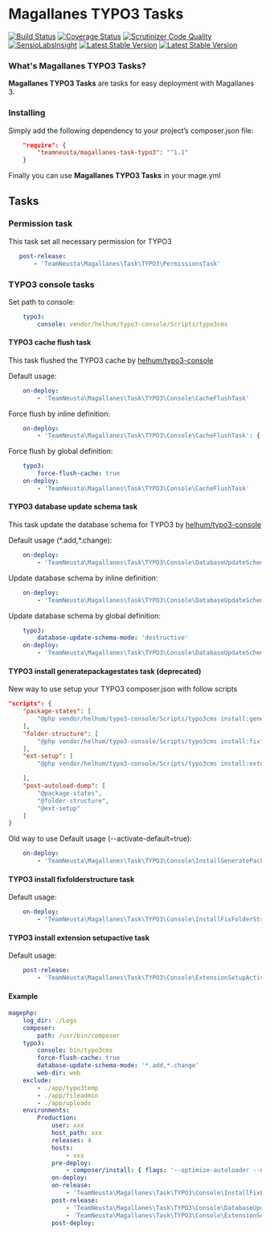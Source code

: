 # Magallanes TYPO3 Tasks #

[![Build Status](https://travis-ci.org/teamneusta/magallanes-task-typo3.svg?branch=master)](https://travis-ci.org/teamneusta/magallanes-task-typo3)
[![Coverage Status](https://coveralls.io/repos/github/teamneusta/magallanes-task-typo3/badge.svg?branch=master)](https://coveralls.io/github/teamneusta/magallanes-task-typo3?branch=master)
[![Scrutinizer Code Quality](https://scrutinizer-ci.com/g/teamneusta/magallanes-task-typo3/badges/quality-score.png?b=master)](https://scrutinizer-ci.com/g/teamneusta/magallanes-task-typo3/?branch=master)
[![SensioLabsInsight](https://insight.sensiolabs.com/projects/877b9548-bbee-4a6c-8a49-63243f445266/mini.png)](https://insight.sensiolabs.com/projects/877b9548-bbee-4a6c-8a49-63243f445266)
[![Latest Stable Version](https://img.shields.io/packagist/v/teamneusta/magallanes-task-typo3.svg?label=stable)](https://packagist.org/packages/teamneusta/magallanes-task-typo3)
[![Latest Stable Version](https://img.shields.io/packagist/l/teamneusta/magallanes-task-typo3.svg?label=stable)](https://packagist.org/packages/teamneusta/magallanes-task-typo3)

### What's Magallanes TYPO3 Tasks? ###

**Magallanes TYPO3 Tasks** are tasks for easy deployment with Magallanes 3.

### Installing ###

Simply add the following dependency to your project’s composer.json file:

```json
    "require": {
        "teamneusta/magallanes-task-typo3": "^1.1"
    }
```
Finally you can use **Magallanes TYPO3 Tasks** in your mage.yml


## Tasks ##

### Permission task ###

This task set all necessary permission for TYPO3

```yaml
   post-release:
       - 'TeamNeusta\Magallanes\Task\TYPO3\PermissionsTask'
```

### TYPO3 console tasks ###

Set path to console:

```yaml
    typo3:
        console: vendor/helhum/typo3-console/Scripts/typo3cms
```

#### TYPO3 cache flush task ####

This task flushed the TYPO3 cache by [helhum/typo3-console](https://github.com/helhum/typo3_console)

Default usage:
```yaml
    on-deploy:
        - 'TeamNeusta\Magallanes\Task\TYPO3\Console\CacheFlushTask'
```

Force flush by inline definition:
```yaml
    on-deploy:
        - 'TeamNeusta\Magallanes\Task\TYPO3\Console\CacheFlushTask': { force-flush-cache: true }
```

Force flush by global definition:
```yaml
    typo3:
        force-flush-cache: true
    on-deploy:
        - 'TeamNeusta\Magallanes\Task\TYPO3\Console\CacheFlushTask'
```

#### TYPO3 database update schema task ####

This task update the database schema for TYPO3 by [helhum/typo3-console](https://github.com/helhum/typo3_console)

Default usage (\*.add,\*.change):
```yaml
    on-deploy:
        - 'TeamNeusta\Magallanes\Task\TYPO3\Console\DatabaseUpdateSchemaTask'
```

Update database schema by inline definition:
```yaml
    on-deploy:
        - 'TeamNeusta\Magallanes\Task\TYPO3\Console\DatabaseUpdateSchemaTask': { database-update-schema-mode: 'destructive' }
```

Update database schema by global definition:
```yaml
    typo3:
        database-update-schema-mode: 'destructive'
    on-deploy:
        - 'TeamNeusta\Magallanes\Task\TYPO3\Console\DatabaseUpdateSchemaTask'
```

#### TYPO3 install generatepackagestates task (deprecated) ####
New way to use setup your TYPO3 composer.json with follow scripts
```json
"scripts": {
    "package-states": [
        "@php vendor/helhum/typo3-console/Scripts/typo3cms install:generatepackagestates"
    ],
    "folder-structure": [
        "@php vendor/helhum/typo3-console/Scripts/typo3cms install:fixfolderstructure"
    ],
    "ext-setup": [
        "@php vendor/helhum/typo3-console/Scripts/typo3cms install:extensionsetupifpossible"

    ],
    "post-autoload-dump": [
        "@package-states",
        "@folder-structure",
        "@ext-setup"
    ]
}
```

Old way to use Default usage (--activate-default=true):
```yaml
    on-deploy:
        - 'TeamNeusta\Magallanes\Task\TYPO3\Console\InstallGeneratePackagestatesTask'
```

#### TYPO3 install fixfolderstructure task ####

Default usage:
```yaml
    on-deploy:
        - 'TeamNeusta\Magallanes\Task\TYPO3\Console\InstallFixFolderStructureTask'
```

#### TYPO3 install extension setupactive task ####

Default usage:
```yaml
    post-release:
        - 'TeamNeusta\Magallanes\Task\TYPO3\Console\ExtensionSetupActiveTask'
```

#### Example ####

```yaml
magephp:
    log_dir: ./Logs
    composer:
        path: /usr/bin/composer
    typo3:
        console: bin/typo3cms
        force-flush-cache: true
        database-update-schema-mode: '*.add,*.change'
        web-dir: web
    exclude:
        - ./app/typo3temp
        - ./app/fileadmin
        - ./app/uploads
    environments:
        Production:
            user: xxx
            host_path: xxx
            releases: 4
            hosts:
                - xxx
            pre-deploy:
                - composer/install: { flags: '--optimize-autoloader --no-dev --no-interaction --profile' }
            on-deploy:
            on-release:
                - 'TeamNeusta\Magallanes\Task\TYPO3\Console\InstallFixFolderStructureTask'
            post-release:
                - 'TeamNeusta\Magallanes\Task\TYPO3\Console\DatabaseUpdateSchemaTask'
                - 'TeamNeusta\Magallanes\Task\TYPO3\Console\ExtensionSetupActiveTask'
            post-deploy:

```
